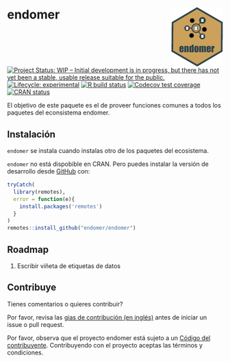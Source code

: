 
<!-- README.md is generated from README.Rmd. Please edit that file -->

# endomer <img src='man/figures/logo.png' align="right" height="138" />

<!-- badges: start -->

[![Project Status: WIP – Initial development is in progress, but there
has not yet been a stable, usable release suitable for the
public.](https://www.repostatus.org/badges/latest/wip.svg)](https://www.repostatus.org/#wip)
[![Lifecycle:
experimental](https://img.shields.io/badge/lifecycle-experimental-orange.svg)](https://www.tidyverse.org/lifecycle/#experimental)
[![R build
status](https://github.com/endomer/endomer/workflows/R-CMD-check/badge.svg)](https://github.com/endomer/endomer/actions)
[![Codecov test
coverage](https://codecov.io/gh/endomer/endomer/branch/main/graph/badge.svg)](https://codecov.io/gh/endomer/endomer?branch=main)
[![CRAN
status](https://www.r-pkg.org/badges/version/endomer)](https://CRAN.R-project.org/package=endomer)
<!-- badges: end -->

El objetivo de este paquete es el de proveer funciones comunes a todos
los paquetes del econsistema endomer.

## Instalación

`endomer` se instala cuando instalas otro de los paquetes del
ecosistema.

<!-- You can install the released version of endomer from [CRAN](https://CRAN.R-project.org) with: -->
<!-- ``` r -->
<!-- install.packages("endomer") -->
<!-- ``` -->

`endomer` no está dispobible en CRAN. Pero puedes instalar la versión de
desarrollo desde [GitHub](https://github.com/) con:

``` r
tryCatch(
  library(remotes),
  error = function(e){
    install.packages('remotes')
  }
)
remotes::install_github("endomer/endomer")
```

## Roadmap

1.  Escribir viñeta de etiquetas de datos

## Contribuye

Tienes comentarios o quieres contribuir?

Por favor, revisa las [gias de contribución (en
inglés)](https://endomer.github.io/endomer/CONTRIBUTING.html) antes de
iniciar un issue o pull request.

Por favor, observa que el proyecto endomer está sujeto a un [Código del
contribuyente](https://contributor-covenant.org/es/version/2/0/CODE_OF_CONDUCT.html).
Contribuyendo con el proyecto aceptas las términos y condiciones.
